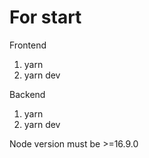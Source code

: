# For start

Frontend
1. yarn
2. yarn dev

Backend
1. yarn
2. yarn dev


Node version must be >=16.9.0
